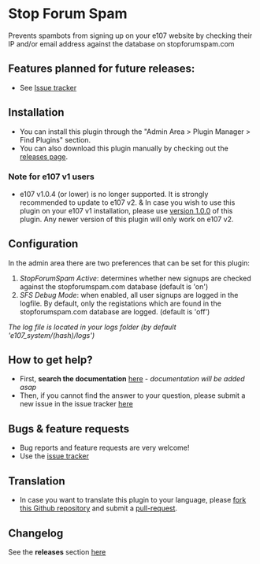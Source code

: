 # Stop Forum Spam #

Prevents spambots from signing up on your e107 website by checking their IP and/or email address against the database on stopforumspam.com

## Features planned for future releases: 
* See [Issue tracker](https://github.com/e107inc/sfs/issues?q=is%3Aopen+is%3Aissue+label%3A%22status%3A+planned%22+label%3A%22type%3A+enhancement%22) 

## Installation
* You can install this plugin through the "Admin Area > Plugin Manager > Find Plugins" section. 
* You can also download this plugin manually by checking out the [releases page](https://github.com/e107inc/sfs/releases). 

### Note for e107 v1 users
* e107 v1.0.4 (or lower) is no longer supported. It is strongly recommended to update to e107 v2. 
& In case you wish to use this plugin on your e107 v1 installation, please use [version 1.0.0](https://github.com/e107inc/sfs/releases/tag/v1.0.0) of this plugin. Any newer version of this plugin will only work on e107 v2. 

## Configuration
In the admin area there are two preferences that can be set for this plugin:
1. *StopForumSpam Active*: determines whether new signups are checked against the stopforumspam.com database (default is 'on')
2. *SFS Debug Mode*: when enabled, all user signups are logged in the logfile. By default, only the registations which are found in the stopforumspam.com database are logged. (default is 'off')

*The log file is located in your logs folder (by default 'e107_system/(hash)/logs')*

## How to get help? ##
* First, **search the documentation** [here](#) - *documentation will be added asap*
* Then, if you cannot find the answer to your question, please submit a new issue in the issue tracker [here](https://github.com/e107inc/sfs/issues)

## Bugs &  feature requests ##
* Bug reports and feature requests are very welcome! 
* Use the [issue tracker](https://github.com/e107inc/sfs/issues)

## Translation ##
* In case you want to translate this plugin to your language, please [fork this Github repository](https://help.github.com/articles/fork-a-repo) and submit a [pull-request](https://help.github.com/articles/using-pull-requests).

## Changelog ##
See the **releases** section [here](https://github.com/e107inc/sfs/releases)